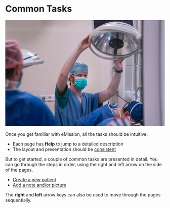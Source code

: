 # Common Tasks

![](images/bean.jpg)

Once you get familiar with eMission, all the tasks should be intuitive.

* Each page has **Help** to jump to a detailed description
* The layout and presentation should be [consistent](Layout.html)

But to get started, a couple of common tasks are presented in detail. You can go through the steps in order, using the right and left arrow on the side of the pages.

* [Create a new patient](AddPatient.html)
* [Add a note and/or picture](NoteEdit.html)

The **right** and **left** arrow keys can also be used to move through the pages sequentially.